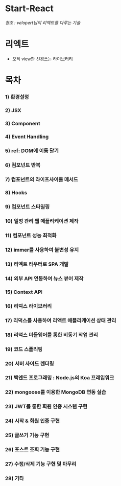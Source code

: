 # Start-React
_참조 : velopert님의 리액트를 다루는 기술_



# 리엑트

- 오직 view만 신경쓰는 라이브러리

# 목차

### 1) 환경설정

### 2) JSX

### 3) Component

### 4) Event Handling

### 5) ref: DOM에 이름 달기

### 6) 컴포넌트 반복

### 7) 컴포넌트의 라이프사이클 메서드

### 8) Hooks

### 9) 컴포넌트 스타일링

### 10) 일정 관리 웹 애플리케이션 제작

### 11) 컴포넌트 성능 최적화

### 12) immer를 사용하여 불변성 유지

### 13) 리엑트 라우터로 SPA 개발

### 14) 외부 API 연동하여 뉴스 뷰어 제작

### 15) Context API

### 16) 리덕스 라이브러리

### 17) 리덕스를 사용하여 리액트 애플리케이션 상태 관리

### 18) 리덕스 미들웨어를 통한 비동기 작업 관리

### 19) 코드 스플리팅

### 20) 서버 사이드 렌더링

### 21) 백엔드 프로그래밍 : Node.js의 Koa 프레임워크

### 22) mongoose를 이용한 MongoDB 연동 실습

### 23) JWT를 통한 회원 인증 시스템 구현

### 24) 시작 & 회원 인증 구현

### 25) 글쓰기 기능 구현

### 26) 포스트 조회 기능 구현

### 27) 수정/삭제 기능 구현 및 마무리

### 28) 기타



